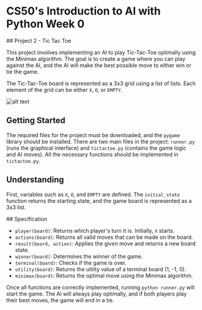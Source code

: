 # CS50's Introduction to AI with Python Week 0
## Project 2 - Tic Tac Toe

This project involves implementing an AI to play Tic-Tac-Toe optimally using the Minimax algorithm. The goal is to create a game where you can play against the AI, and the AI will make the best possible move to either win or tie the game.

The Tic-Tac-Toe board is represented as a 3x3 grid using a list of lists. Each element of the grid can be either `X`, `O`, or `EMPTY`.

![alt text](https://cs50.harvard.edu/ai/2024/projects/0/tictactoe/images/game.png)

## Getting Started

The required files for the project must be downloaded, and the `pygame` library should be installed. There are two main files in the project: `runner.py` (runs the graphical interface) and `tictactoe.py` (contains the game logic and AI moves). All the necessary functions should be implemented in `tictactoe.py`.

## Understanding

First, variables such as `X`, `O`, and `EMPTY` are defined. The `initial_state` function returns the starting state, and the game board is represented as a 3x3 list.

## Specification

- `player(board)`: Returns which player's turn it is. Initially, `X` starts.
- `actions(board)`: Returns all valid moves that can be made on the board.
- `result(board, action)`: Applies the given move and returns a new board state.
- `winner(board)`: Determines the winner of the game.
- `terminal(board)`: Checks if the game is over.
- `utility(board)`: Returns the utility value of a terminal board (1, -1, 0).
- `minimax(board)`: Returns the optimal move using the Minimax algorithm.

Once all functions are correctly implemented, running `python runner.py` will start the game. The AI will always play optimally, and if both players play their best moves, the game will end in a tie.
